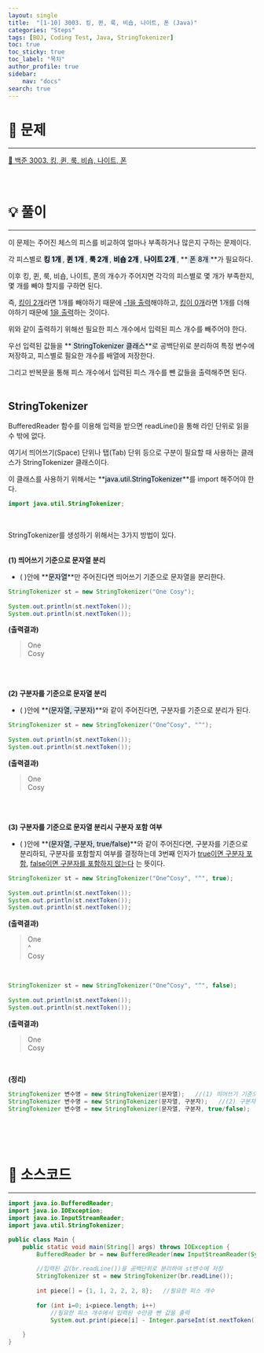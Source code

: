 ```yaml
---
layout: single
title:  "[1-10] 3003. 킹, 퀸, 룩, 비숍, 나이트, 폰 (Java)"
categories: "Steps" 
tags: [BOJ, Coding Test, Java, StringTokenizer]
toc: true
toc_sticky: true
toc_label: "목차"
author_profile: true
sidebar:
    nav: "docs"
search: true
---
```


# 🔎 문제
<hr/>

[🔗 백준 3003. 킹, 퀸, 룩, 비숍, 나이트, 폰](https://www.acmicpc.net/problem/3003)
<br/><br/><br/>

# 💡 풀이
<hr/>

이 문제는 주어진 체스의 피스를 비교하여 얼마나 부족하거나 많은지 구하는 문제이다.

각 피스별로 **<mark style='background-color: #E1EAF3'> 킹 1개 </mark>**, **<mark style='background-color: #E1EAF3'> 퀸 1개 </mark>**, **<mark style='background-color: #E1EAF3'> 룩 2개 </mark>**, **<mark style='background-color: #E1EAF3'> 비숍 2개 </mark>**, **<mark style='background-color: #E1EAF3'> 나이트 2개 </mark>**, **<mark style='background-color: #E1EAF3'> 폰 8개 </mark>**가 필요하다.

이후 킹, 퀸, 룩, 비숍, 나이트, 폰의 개수가 주어지면 각각의 피스별로 몇 개가 부족한지, 몇 개를 빼야 할지를 구하면 된다.

즉, <u>킹이 2개</u>라면 1개를 빼야하기 때문에 <u>-1을 출력</u>해야하고, <u>킹이 0개</u>라면 1개를 더해야하기 때문에 <u>1을 출력</u>하는 것이다.

위와 같이 출력하기 위해선 필요한 피스 개수에서 입력된 피스 개수를 빼주어야 한다.

우선 입력된 값들을 **<mark style='background-color: #E1EAF3'> StringTokenizer 클래스</mark>**로 공백단위로 분리하여 특정 변수에 저장하고, 피스별로 필요한 개수를 배열에 저장한다.

그리고 반복문을 통해 피스 개수에서 입력된 피스 개수를 뺀 값들을 출력해주면 된다.
<br/><br/>

## StringTokenizer

BufferedReader 함수를 이용해 입력을 받으면 readLine()을 통해 라인 단위로 읽을 수 밖에 없다.

여기서 띄어쓰기(Space) 단위나 탭(Tab) 단위 등으로 구분이 필요할 때 사용하는 클래스가 StringTokenizer 클래스이다.

이 클래스를 사용하기 위해서는 **<mark style='background-color: #E1EAF3'>java.util.StringTokenizer</mark>**를 import 해주어야 한다.

```java
import java.util.StringTokenizer;
```
<br/>

StringTokenizer를 생성하기 위해서는 3가지 방법이 있다.
<br/><br/>

**(1) 띄어쓰기 기준으로 문자열 분리**

- ( )안에 **<mark style='background-color: #E1EAF3'>문자열</mark>**만 주어진다면 띄어쓰기 기준으로 문자열을 분리한다.

```java
StringTokenizer st = new StringTokenizer("One Cosy");
        
System.out.println(st.nextToken());
System.out.println(st.nextToken());
```

**(출력결과)**
> One<br/>
> Cosy

<br/><br/>

**(2) 구분자를 기준으로 문자열 분리**

- ( )안에 **<mark style='background-color: #E1EAF3'>(문자열, 구분자)</mark>**와 같이 주어진다면, 구분자를 기준으로 분리가 된다.

```java
StringTokenizer st = new StringTokenizer("One^Cosy", "^");
        
System.out.println(st.nextToken());
System.out.println(st.nextToken());
```

**(출력결과)**
> One<br/>
> Cosy

<br/><br/>

**(3) 구분자를 기준으로 문자열 분리시 구분자 포함 여부**
- ( )안에 **<mark style='background-color: #E1EAF3'>(문자열, 구분자, true/false)</mark>**와 같이 주어진다면, 구분자를 기준으로 분리하되, 구분자를 포함할지 여부를 결정하는데 3번째 인자가 <u>true이면 구분자 포함</u>, <u>false이면 구분자를 포함하지 않는다</u>   는 뜻이다.
  
```java
StringTokenizer st = new StringTokenizer("One^Cosy", "^", true);
        
System.out.println(st.nextToken());
System.out.println(st.nextToken());
System.out.println(st.nextToken());
```

**(출력결과)**
> One<br/>
> ^<br/>
> Cosy

<br/>

```java
StringTokenizer st = new StringTokenizer("One^Cosy", "^", false);
        
System.out.println(st.nextToken());
System.out.println(st.nextToken());
```

**(출력결과)**
> One<br/>
> Cosy

<br/>

**(정리)**

```java
StringTokenizer 변수명 = new StringTokenizer(문자열);   //(1) 띄어쓰기 기준으로 문자열 분리
StringTokenizer 변수명 = new StringTokenizer(문자열, 구분자);   //(2) 구분자를 기준으로 문자열 분리
StringTokenizer 변수명 = new StringTokenizer(문자열, 구분자, true/false);   //(3) 구분자를 기준으로 문자열 분리시 구분자 포함 여부
```
<br/><br/><br/>

# 📃 소스코드
<hr/>

```java
import java.io.BufferedReader;
import java.io.IOException;
import java.io.InputStreamReader;
import java.util.StringTokenizer;

public class Main {
    public static void main(String[] args) throws IOException {
        BufferedReader br = new BufferedReader(new InputStreamReader(System.in));   //입력
        
        //입력된 값(br.readLine())을 공백단위로 분리하여 st변수에 저장
        StringTokenizer st = new StringTokenizer(br.readLine());
        
        int piece[] = {1, 1, 2, 2, 2, 8};   //필요한 피스 개수
        
        for (int i=0; i<piece.length; i++)
            //필요한 피스 개수에서 입력된 수만큼 뺀 값을 출력
        	System.out.print(piece[i] - Integer.parseInt(st.nextToken()) + " ");
        	
    }       
}
```